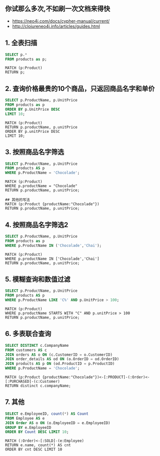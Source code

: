 ## 你试那么多次,不如刷一次文档来得快

* https://neo4j.com/docs/cypher-manual/current/
* http://clojureneo4j.info/articles/guides.html

## 1. 全表扫描 

```sql
SELECT p.*
FROM products as p;
```
```neo4j
MATCH (p:Product)
RETURN p;
```

## 2. 查询价格最贵的10个商品，只返回商品名字和单价  
```sql
SELECT p.ProductName, p.UnitPrice
FROM products as p
ORDER BY p.UnitPrice DESC
LIMIT 10;
```
```neo4j
MATCH (p:Product)
RETURN p.productName, p.unitPrice
ORDER BY p.unitPrice DESC
LIMIT 10;
```

## 3. 按照商品名字筛选  
```sql
SELECT p.ProductName, p.UnitPrice
FROM products AS p
WHERE p.ProductName = 'Chocolade';
```
```neo4j
MATCH (p:Product)
WHERE p.productName = "Chocolade"
RETURN p.productName, p.unitPrice;
```

```neo4j
## 其他的写法  
MATCH (p:Product {productName:"Chocolade"})
RETURN p.productName, p.unitPrice;
```

## 4. 按照商品名字筛选2  
```sql
SELECT p.ProductName, p.UnitPrice
FROM products as p
WHERE p.ProductName IN ('Chocolade','Chai');
```
```neo4j
MATCH (p:Product)
WHERE p.productName IN ['Chocolade','Chai']
RETURN p.productName, p.unitPrice;
```

## 5. 模糊查询和数值过滤  
```sql
SELECT p.ProductName, p.UnitPrice
FROM products AS p
WHERE p.ProductName LIKE 'C%' AND p.UnitPrice > 100;
```
```neo4j
MATCH (p:Product)
WHERE p.productName STARTS WITH "C" AND p.unitPrice > 100
RETURN p.productName, p.unitPrice;
```

## 6. 多表联合查询 
```sql
SELECT DISTINCT c.CompanyName
FROM customers AS c
JOIN orders AS o ON (c.CustomerID = o.CustomerID)
JOIN order_details AS od ON (o.OrderID = od.OrderID)
JOIN products AS p ON (od.ProductID = p.ProductID)
WHERE p.ProductName = 'Chocolade';
```
```neo4j
MATCH (p:Product {productName:"Chocolade"})<-[:PRODUCT]-(:Order)<-[:PURCHASED]-(c:Customer)
RETURN distinct c.companyName;
```

## 7. 其他

```sql
SELECT e.EmployeeID, count(*) AS Count
FROM Employee AS e
JOIN Order AS o ON (o.EmployeeID = e.EmployeeID)
GROUP BY e.EmployeeID
ORDER BY Count DESC LIMIT 10;
```
```neo4j
MATCH (:Order)<-[:SOLD]-(e:Employee)
RETURN e.name, count(*) AS cnt
ORDER BY cnt DESC LIMIT 10
```
